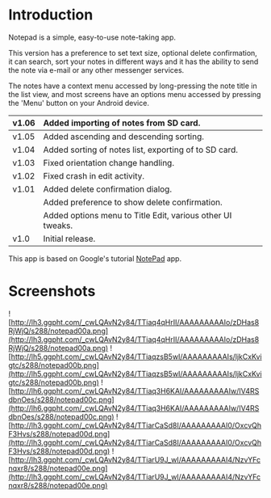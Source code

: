 # Introduction #

Notepad is a simple, easy-to-use note-taking app.

This version has a preference to set text size, optional delete confirmation, it can search, sort your notes in different ways and it has the ability to send the note via e-mail or any other messenger services.

The notes have a context menu accessed by long-pressing the note title in the list view, and most screens have an options menu accessed by pressing the 'Menu' button on your Android device.

|v1.06|Added importing of notes from SD card.|
|:----|:-------------------------------------|
|v1.05|Added ascending and descending sorting.|
|v1.04|Added sorting of notes list, exporting of to SD card.|
|v1.03|Fixed orientation change handling.    |
|v1.02|Fixed crash in edit activity.         |
|v1.01|Added delete confirmation dialog.     |
|     |Added preference to show delete confirmation.|
|     |Added options menu to Title Edit, various other UI tweaks.|
|v1.0 |Initial release.                      |

This app is based on Google's tutorial  [NotePad](http://developer.android.com/resources/tutorials/notepad/index.html) app.

# Screenshots #

![http://lh3.ggpht.com/_cwLQAvN2y84/TTiaq4qHrII/AAAAAAAAAIo/zDHas8RjWjQ/s288/notepad00a.png](http://lh3.ggpht.com/_cwLQAvN2y84/TTiaq4qHrII/AAAAAAAAAIo/zDHas8RjWjQ/s288/notepad00a.png)
![http://lh5.ggpht.com/_cwLQAvN2y84/TTiaqzsB5wI/AAAAAAAAAIs/ljkCxKvigtc/s288/notepad00b.png](http://lh5.ggpht.com/_cwLQAvN2y84/TTiaqzsB5wI/AAAAAAAAAIs/ljkCxKvigtc/s288/notepad00b.png)
![http://lh6.ggpht.com/_cwLQAvN2y84/TTiaq3H6KAI/AAAAAAAAAIw/IV4RSdbnOes/s288/notepad00c.png](http://lh6.ggpht.com/_cwLQAvN2y84/TTiaq3H6KAI/AAAAAAAAAIw/IV4RSdbnOes/s288/notepad00c.png)
![http://lh3.ggpht.com/_cwLQAvN2y84/TTiarCaSd8I/AAAAAAAAAI0/OxcvQhF3Hvs/s288/notepad00d.png](http://lh3.ggpht.com/_cwLQAvN2y84/TTiarCaSd8I/AAAAAAAAAI0/OxcvQhF3Hvs/s288/notepad00d.png)
![http://lh3.ggpht.com/_cwLQAvN2y84/TTiarU9J_wI/AAAAAAAAAI4/NzvYFcnqxr8/s288/notepad00e.png](http://lh3.ggpht.com/_cwLQAvN2y84/TTiarU9J_wI/AAAAAAAAAI4/NzvYFcnqxr8/s288/notepad00e.png)